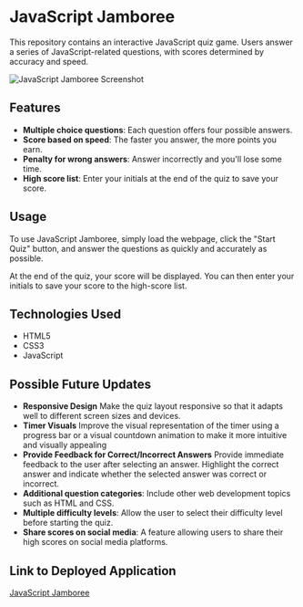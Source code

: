 # JavaScript Jamboree

This repository contains an interactive JavaScript quiz game. Users answer a series of JavaScript-related questions, with scores determined by accuracy and speed.

![JavaScript Jamboree Screenshot](screenshot.png)

## Features

- **Multiple choice questions**: Each question offers four possible answers.
- **Score based on speed**: The faster you answer, the more points you earn.
- **Penalty for wrong answers**: Answer incorrectly and you'll lose some time.
- **High score list**: Enter your initials at the end of the quiz to save your score.

## Usage

To use JavaScript Jamboree, simply load the webpage, click the "Start Quiz" button, and answer the questions as quickly and accurately as possible.

At the end of the quiz, your score will be displayed. You can then enter your initials to save your score to the high-score list.

## Technologies Used

- HTML5
- CSS3
- JavaScript

## Possible Future Updates

- **Responsive Design** Make the quiz layout responsive so that it adapts well to different screen sizes and devices.
- **Timer Visuals** Improve the visual representation of the timer using a progress bar or a visual countdown animation to make it more intuitive and visually appealing
- **Provide Feedback for Correct/Incorrect Answers** Provide immediate feedback to the user after selecting an answer. Highlight the correct answer and indicate whether the selected answer was correct or incorrect.
- **Additional question categories**: Include other web development topics such as HTML and CSS.
- **Multiple difficulty levels**: Allow the user to select their difficulty level before starting the quiz.
- **Share scores on social media**: A feature allowing users to share their high scores on social media platforms.

## Link to Deployed Application

[JavaScript Jamboree]()

